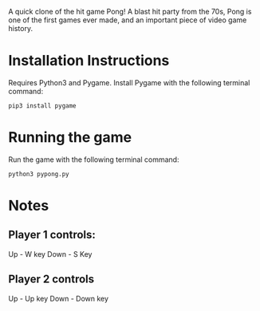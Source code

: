 A quick clone of the hit game Pong! A blast hit party from the 70s, Pong is one of the first games ever made, and an important piece of video game history.

# Installation Instructions

Requires Python3 and Pygame. Install Pygame with the following terminal command:

```
pip3 install pygame
``` 

# Running the game

Run the game with the following terminal command:

``` 
python3 pypong.py
``` 

# Notes

## Player 1 controls:
Up - W key
Down - S Key

## Player 2 controls
Up - Up key
Down - Down key
